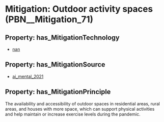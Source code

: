 # Mitigation: __Outdoor activity spaces__ (PBN__Mitigation_71)

## Property: has_MitigationTechnology

* [nan](../Technology/PBN__Technology_22)

## Property: has_MitigationSource

* [ai_mental_2021](../Article/PBN__Article_242)

## Property: has_MitigationPrinciple

The availability and accessibility of outdoor spaces in residential areas, rural areas, and houses with more space, which can support physical activities and help maintain or increase exercise levels during the pandemic.

